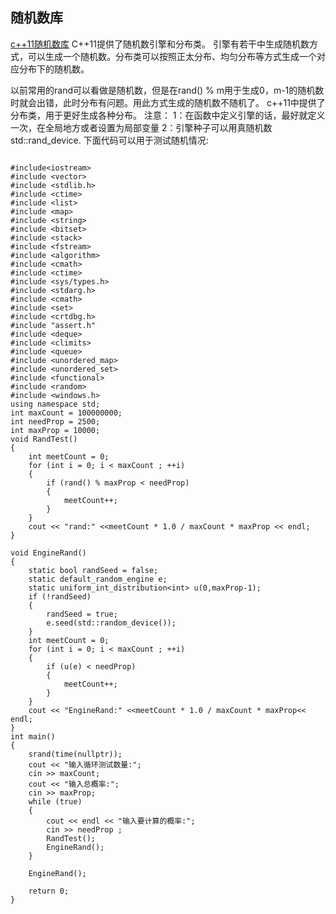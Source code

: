 ## 随机数库
[c++11随机数库](https://blog.csdn.net/CSDNwei/article/details/113865349)
C++11提供了随机数引擎和分布类。   引擎有若干中生成随机数方式，可以生成一个随机数。分布类可以按照正太分布、均匀分布等方式生成一个对应分布下的随机数。

以前常用的rand可以看做是随机数，但是在rand() % m用于生成0，m-1的随机数时就会出错，此时分布有问题。用此方式生成的随机数不随机了。
c++11中提供了分布类，用于更好生成各种分布。
注意：
1：在函数中定义引擎的话，最好就定义一次，在全局地方或者设置为局部变量
2：引擎种子可以用真随机数 std::rand_device.
下面代码可以用于测试随机情况:

```

#include<iostream>
#include <vector>
#include <stdlib.h>
#include <ctime>
#include <list>
#include <map>
#include <string>
#include <bitset>
#include <stack>
#include <fstream>
#include <algorithm>
#include <cmath>
#include <ctime>
#include <sys/types.h>
#include <stdarg.h>
#include <cmath>
#include <set>
#include <crtdbg.h>
#include "assert.h"
#include <deque>
#include <climits>
#include <queue>
#include <unordered_map>
#include <unordered_set>
#include <functional>
#include <random>
#include <windows.h>  
using namespace std;
int maxCount = 100000000;
int needProp = 2500;
int maxProp = 10000;
void RandTest()
{
	int meetCount = 0;
	for (int i = 0; i < maxCount ; ++i)
	{
		if (rand() % maxProp < needProp)
		{
			meetCount++;
		}
	}
	cout << "rand:" <<meetCount * 1.0 / maxCount * maxProp << endl;
}

void EngineRand()
{
	static bool randSeed = false;
	static default_random_engine e;
	static uniform_int_distribution<int> u(0,maxProp-1);
	if (!randSeed)
	{
		randSeed = true;
		e.seed(std::random_device());
	}
	int meetCount = 0;
	for (int i = 0; i < maxCount ; ++i)
	{
		if (u(e) < needProp)
		{
			meetCount++;
		}
	}
	cout << "EngineRand:" <<meetCount * 1.0 / maxCount * maxProp<< endl;
}
int main()
{
	srand(time(nullptr));
	cout << "输入循环测试数量:";
	cin >> maxCount;
	cout << "输入总概率:";
	cin >> maxProp;
	while (true)
	{
		cout << endl << "输入要计算的概率:"; 
		cin >> needProp ;
		RandTest();
		EngineRand();
	}
	
	EngineRand();

	return 0;
}
```